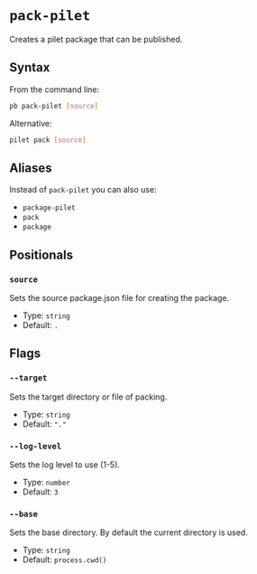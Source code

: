 # `pack-pilet`

Creates a pilet package that can be published.

## Syntax

From the command line:

```sh
pb pack-pilet [source]
```

Alternative:

```sh
pilet pack [source]
```

## Aliases

Instead of `pack-pilet` you can also use:

- `package-pilet`
- `pack`
- `package`

## Positionals

### `source`

Sets the source package.json file for creating the package.


- Type: `string`
- Default: `.`

## Flags

### `--target`

Sets the target directory or file of packing.


- Type: `string`
- Default: `"."`

### `--log-level`

Sets the log level to use (1-5).


- Type: `number`
- Default: `3`

### `--base`

Sets the base directory. By default the current directory is used.


- Type: `string`
- Default: `process.cwd()`
